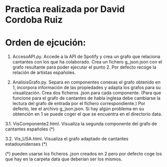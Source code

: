 # Practica realizada por David Cordoba Ruiz 
# Orden de ejcución: 

1. AccesoAPI.py. Accede a la API de Spotify y crea un grafo que relaciona cantantes
con los que ha colaborado. Crea un fichero g_json.json con el grafo resultante para poder ejecutar 
el punto 2. Por defecto recoge la relación de artistas españoles.

2. AnalisisGrafo.py. Separa en componentes conexas el grafo obtenido en 1, incorpora información 
de las propiedades y adapta los grafos para su visualización. Crea dos ficheros .json para cada
componente. (Para que funcione para el grafo de cantantes de habla inglesa debe cambiarse la 
lectura del grafo de entrada por el fichero correspondiente.) Por defecto, lee el archivo g_json.json.
Si hay algún problema en su obtención en 1 se puede coger el que se encuentra en el directorio data.

3.1. VisComponente2.html. Visualiza la segunda componente del grafo de cantantes españoles (*) 

3.2. Vis_USA.html. Visualiza el grafo adaptado de cantantes estadounidenses (*)

(*) pueden usarse los ficheros .json creados en 2 pero por defecto coge los que hay en la carpeta 
data que deberían ser los mismos.

